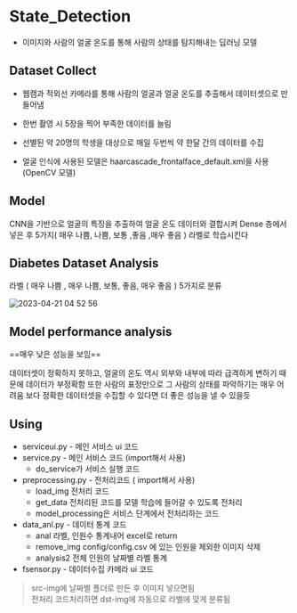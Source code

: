 # State_Detection

- 이미지와 사람의 얼굴 온도를 통해 사람의 상태를 탐지해내는 딥러닝 모델

## Dataset Collect
* 웹캠과 적외선 카메라를 통해 사람의 얼굴과 얼굴 온도를 추출해서 데이터셋으로 만들어냄
* 한번 촬영 시 5장을 찍어 부족한 데이터를 늘림
* 선별된 약 20명의 학생을 대상으로 매일 두번씩 약 한달 간의 데이터를 수집

* 얼굴 인식에 사용된 모델은 haarcascade_frontalface_default.xml을 사용 (OpenCV 모델)

## Model

CNN을 기반으로 얼굴의 특징을 추출하여 얼굴 온도 데이터와 결합시켜 Dense 층에서 넣은 후 5가지( 매우 나쁨, 나쁨, 보통 ,좋음 ,매우 좋음 ) 라벨로 학습시킨다


## Diabetes Dataset Analysis

라벨 ( 매우 나쁨 , 매우 나쁨, 보통, 좋음, 매우 좋음 ) 5가지로 분류

![2023-04-21 04 52 56](https://user-images.githubusercontent.com/87608623/233473840-e27e4a85-563d-477e-bb37-d34e280469b1.png)


## Model performance analysis

==매우 낮은 성능을 보임==

데이터셋이 정확하지 못하고, 얼굴의 온도 역시 외부와 내부에 따라 급격하게 변하기 때문에 데이터가 부정확함
또한 사람의 표정만으로 그 사람의 상태를 파악하기는 매우 어려움
보다 정확한 데이터셋을 수집할 수 있다면 더 좋은 성능을 낼 수 있을듯 


## Using

* serviceui.py - 메인 서비스 ui 코드
* service.py - 메인 서비스 코드 (import해서 사용) 
    * do_service가 서비스 실행 코드
* preprocessing.py - 전처리코드 ( import해서 사용)
  * load_img 전처리 코드
  * get_data 전처리된 코드를 모델 학습에 들어갈 수 있도록 전처리
  * model_processing은 서비스 단계에서 전처리하는 코드
* data_anl.py - 데이터 통계 코드
  * anal 라벨, 인원수 통계내어 excel로 return
  * remove_img config/config.csv 에 있는 인원을 제외한 이미지 삭제
  * analysis2 전체 인원의 날짜별 라벨 통계
* fsensor.py - 데이터수집 카메라 ui 코드

> src-img에 날짜별 폴더로 만든 후 이미지 넣으면됨 
> <br>전처리 코드처리하면 dst-img에 자동으로 라벨에 맞게 분류됨
